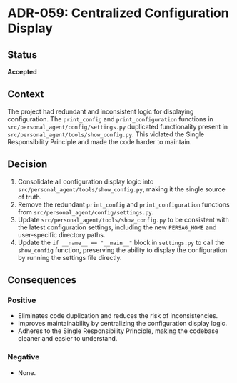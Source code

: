 # ADR-059: Centralized Configuration Display

## Status

**Accepted**

## Context

The project had redundant and inconsistent logic for displaying configuration. The `print_config` and `print_configuration` functions in `src/personal_agent/config/settings.py` duplicated functionality present in `src/personal_agent/tools/show_config.py`. This violated the Single Responsibility Principle and made the code harder to maintain.

## Decision

1.  Consolidate all configuration display logic into `src/personal_agent/tools/show_config.py`, making it the single source of truth.
2.  Remove the redundant `print_config` and `print_configuration` functions from `src/personal_agent/config/settings.py`.
3.  Update `src/personal_agent/tools/show_config.py` to be consistent with the latest configuration settings, including the new `PERSAG_HOME` and user-specific directory paths.
4.  Update the `if __name__ == "__main__"` block in `settings.py` to call the `show_config` function, preserving the ability to display the configuration by running the settings file directly.

## Consequences

### Positive

-   Eliminates code duplication and reduces the risk of inconsistencies.
-   Improves maintainability by centralizing the configuration display logic.
-   Adheres to the Single Responsibility Principle, making the codebase cleaner and easier to understand.

### Negative

-   None.

